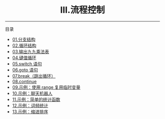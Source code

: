 <center><h1>Ⅲ.流程控制</h1></center>

---

目录

- [01.分支结构](zh-hans/3-流程控制/01-分支结构)
- [02.循环结构](zh-hans/3-流程控制/02-循环结构)
- [03.输出九九乘法表](zh-hans/3-流程控制/03-输出九九乘法表)
- [04.键值循环](zh-hans/3-流程控制/04-键值循环)
- [05.switch 语句](zh-hans/3-流程控制/05-switch语句)
- [06.goto 语句](zh-hans/3-流程控制/06-goto语句)
- [07.break（跳出循环）](zh-hans/3-流程控制/07-break)
- [08.continue](zh-hans/3-流程控制/08-continue)
- [09.示例：使用 range 复用临时变量](zh-hans/3-流程控制/09-示例：使用range复用临时变量)
- [10.示例：聊天机器人](zh-hans/3-流程控制/10-示例：聊天机器人)
- [11.示例：简单的统计函数](zh-hans/3-流程控制/11-示例：简单的统计函数)
- [12.示例：词频统计](zh-hans/3-流程控制/12-示例：词频统计)
- [13.示例：缩进排序](zh-hans/3-流程控制/13-示例：缩进排序)
